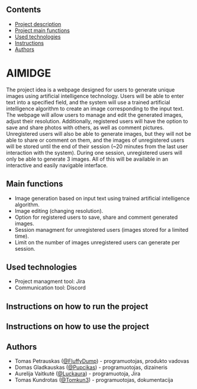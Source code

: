 ## Contents
- [Project description](#aimidge)
- [Project main functions](#main-functions)
- [Used technologies](#used-technologies)
- [Instructions](#instructions-on-how-to-run-the-project)
- [Authors](#authors)




# AIMIDGE

The project idea is a webpage designed for users to generate unique images using artificial intelligence technology. Users will be able to enter text into a specified field, and the system will use a trained artificial intelligence algorithm to create an image corresponding to the input text. The webpage will allow users to manage and edit the generated images, adjust their resolution. Additionally, registered users will have the option to save and share photos with others, as well as comment pictures. Unregistered users will also be able to generate images, but they will not be able to share or comment on them, and the images of unregistered users will be stored until the end of their session (~20 minutes from the last user interaction with the system). During one session, unregistered users will only be able to generate 3 images. All of this will be available in an interactive and easily navigable interface.



## Main functions
- Image generation based on input text using trained artificial intelligence algorithm.
- Image editing (changing resolution).
- Option for registered users to save, share and comment generated images.
- Session managment for unregistered users (images stored for a limited time).
- Limit on the number of images unregistered users can generate per session.

## Used technologies
- Project managment tool: Jira
- Communication tool: Discord
## Instructions on how to run the project
## Instructions on how to use the project
## Authors

- Tomas Petrauskas ([@FluffyDump](https://github.com/FluffyDump)) - programuotojas, produkto vadovas
- Domas Gladkauskas ([@Pupcikas](https://github.com/Pupcikas)) - programuotojas, dizaineris
- Aurelija Vaitkutė ([@Luckaura](https://github.com/Luckaura)) - programuotoja, Jira
- Tomas Kundrotas ([@Tomkun3](https://github.com/Tomkun3)) - programuotojas, dokumentacija
